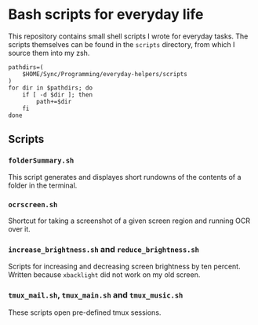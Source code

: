 Bash scripts for everyday life
==============================

This repository contains small shell scripts I wrote for everyday tasks. The scripts themselves can be found in the `scripts` directory, from which I source them into my zsh.

```
pathdirs=(
    $HOME/Sync/Programming/everyday-helpers/scripts
)
for dir in $pathdirs; do
    if [ -d $dir ]; then
        path+=$dir
    fi
done
```

Scripts
-------

### `folderSummary.sh`

This script generates and displayes short rundowns of the contents of a folder in the terminal.

### `ocrscreen.sh`

Shortcut for taking a screenshot of a given screen region and running OCR over it.

### `increase_brightness.sh` and `reduce_brightness.sh`

Scripts for increasing and decreasing screen brightness by ten percent. Written because `xbacklight` did not work on my old screen.

### `tmux_mail.sh`, `tmux_main.sh` and `tmux_music.sh`

These scripts open pre-defined tmux sessions.
